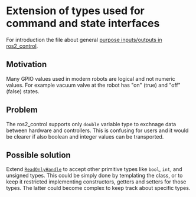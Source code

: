 # Extension of types used for command and state interfaces

For introduction the file about general [purpose inputs/outputs in ros2_control](non_joint_command_interfaces.md).

## Motivation
Many GPIO values used in modern robots are logical and not numeric values.
For example vacuum valve at the robot has "on" (true) and "off" (false) states.

## Problem
The ros2_control supports only `double` variable type to exchnage data between hardware and controllers.
This is confusing for users and it would be clearer if also boolean and integer values can be transported.

## Possible solution
Extend [`ReadOnlyHandle`](https://github.com/ros-controls/ros2_control/blob/93b15787f1d2e16dd41d202cebff5fdbef56e19d/hardware_interface/include/hardware_interface/handle.hpp#L31) to accept other primitive types like `bool`, `int`, and unsigned types.
This could be simply done by templating the class, or to keep it restricted implementing constructors, getters and setters for those types.
The latter could become complex to keep track about specific types.
